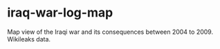 # iraq-war-log-map
Map view of the Iraqi war and its consequences between 2004 to 2009. Wikileaks data.
